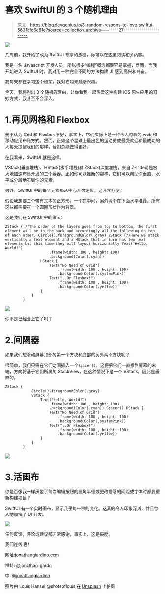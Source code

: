 # 喜欢 SwiftUI 的 3 个随机理由

> 原文：<https://blog.devgenius.io/3-random-reasons-to-love-swiftui-5631bfc6c81e?source=collection_archive---------27----------------------->

![](img/0147332779a2a8f79e44041cf04d4d01.png)

几周前，我开始了成为 SwiftUI 专家的旅程，你可以在这里阅读相关内容。

我是一名 Javascript 开发人员，所以很多“编程”概念都很容易掌握，然而，当我开始进入 SwiftUI 时，我对用一种完全不同的方法构建 UI 感到高兴和兴奋。

我每天都在学习这个框架，我对它越来越感兴趣。

今天，我将列出 3 个随机的理由，让你和我一起热爱这种构建 iOS 原生应用的奇妙方式，我甚至不会深入。

# 1.再见网格和 Flexbox

我不认为 Grid 和 Flexbox 不好，事实上，它们实际上是一种令人惊叹的 web 和移动应用布局方式。然而，正如这个星球上最出色的运动员或最受欢迎和最成功的人每天提醒我们的那样，我们总能做得更好。

在我看来，SwiftUI 就是这样。

VStack(垂直堆栈)、HStack(水平堆栈)和 ZStack(深度堆栈，来自 Z-Index)是极大地加速布局开发的三个容器。正如你可以推断的那样，它们可以帮助你垂直、水平或分层地布局你的元素。

另外，SwiftUI 中的每个元素都从中心开始定位，这非常方便。

假设我想要三个带有文本的正方形，一个在中间，另外两个在下面水平堆叠。所有这些都需要在一个圆圈形状作为背景。

这是我们在 SwiftUI 中的做法:

```
ZStack { //The order of the layers goes from top to bottom, the first element will be in the back and accordingly all the following on top of each other. Circle().foregroundColor(.gray) VStack {//Here we stack vertically a text element and a HStack that in turn has two text elements but this time they will layout horizontally Text("Hello, World!")
                    .frame(width: 100 , height: 100)
                    .background(Color(.cyan))
                HStack {
                    Text("No Need of Grid")
                        .frame(width: 100 , height: 100)
                        .background(Color(.systemPink))
                    Text("..Or Flexbox!")
                        .frame(width: 100 , height: 100)
                        .background(Color(.yellow))
                }
            }
        }
```

![](img/291256bc00efeb95638524f55f70c1ac.png)

你不是已经爱上它了吗？

# 2.间隔器

如果我们想移动屏幕顶部的第一个方块和底部的另外两个方块呢？

很简单，我们只需在它们之间插入一个`Spacer()`，这将把它们一直推到屏幕的末端，方向将基于它们所属的 StackView，在这种情况下是一个 VStack，因此是垂直的。

```
ZStack {
            Circle().foregroundColor(.gray)
            VStack {
                Text("Hello, World!")
                    .frame(width: 100 , height: 100)
                    .background(Color(.cyan)) Spacer() HStack {
                    Text("No Need of Grid")
                        .frame(width: 100 , height: 100)
                        .background(Color(.systemPink))
                    Text("..Or Flexbox!")
                        .frame(width: 100 , height: 100)
                        .background(Color(.yellow))
                }
            }
        }
```

![](img/338097363d917d3d7c66333655cbe6e7.png)

# 3.活画布

你是否像我一样厌倦了每次编辑按钮的圆角半径或更改段落的间距或字体时都要重新构建项目？

SwiftUI 有一个实时画布，显示几乎每一秒的变化。这真的令人印象深刻，并且惊人地加快了 UI 开发。

![](img/154de22b9ebe26d2feef0a55234ddf2c.png)

任何反馈，评论或建议都非常感谢，事实上，这是鼓励。

我们连线吧！

网址:[jonathangiardino.com](https://jonathangiardino.com/)

推特: [@jonathan_gardn](https://twitter.com/jonathan_gardn)

中: [@jonathangiardino](https://medium.com/@jonathangiardino)

照片由 Louis Hansel @shotsoflouis 在 [Unsplash](https://dev.to/jonathan_gardn/%5Bhttps://unsplash.com/photos/MardkT836BU%5D(https://unsplash.com/photos/MardkT836BU)) 上拍摄